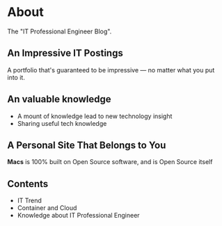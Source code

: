 
# About

The "IT Professional Engineer Blog".


<!--posts-->

## An Impressive IT Postings
A portfolio that's guaranteed to be impressive — no matter what you put into it.

<!--projects-->


## An valuable knowledge

* A mount of knowledge lead to new technology insight
* Sharing useful tech knowledge


## A Personal Site That Belongs to You
**Macs** is 100% built on Open Source software, and is Open Source itself

## Contents

* IT Trend
* Container and Cloud
* Knowledge about IT Professional Engineer


